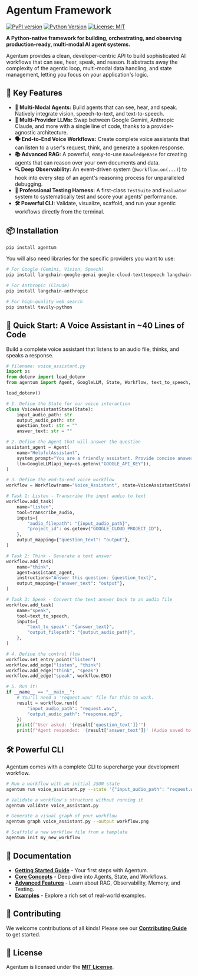 # Agentum Framework

[![PyPI version](https://badge.fury.io/py/agentum.svg)](https://badge.fury.io/py/agentum)
[![Python Version](https://img.shields.io/badge/python-3.11%2B-blue.svg)](https://python.org)
[![License: MIT](https://img.shields.io/badge/License-MIT-yellow.svg)](https://opensource.org/licenses/MIT)

**A Python-native framework for building, orchestrating, and observing production-ready, multi-modal AI agent systems.**

Agentum provides a clean, developer-centric API to build sophisticated AI workflows that can see, hear, speak, and reason. It abstracts away the complexity of the agentic loop, multi-modal data handling, and state management, letting you focus on your application's logic.

## 🚀 Key Features

- **🤖 Multi-Modal Agents:** Build agents that can see, hear, and speak. Natively integrate vision, speech-to-text, and text-to-speech.
- **🔄 Multi-Provider LLMs:** Swap between Google Gemini, Anthropic Claude, and more with a single line of code, thanks to a provider-agnostic architecture.
- **🗣️ End-to-End Voice Workflows:** Create complete voice assistants that can listen to a user's request, think, and generate a spoken response.
- **📚 Advanced RAG:** A powerful, easy-to-use `KnowledgeBase` for creating agents that can reason over your own documents and data.
- **🔍 Deep Observability:** An event-driven system (`@workflow.on(...)`) to hook into every step of an agent's reasoning process for unparalleled debugging.
- **🧪 Professional Testing Harness:** A first-class `TestSuite` and `Evaluator` system to systematically test and score your agents' performance.
- **🛠️ Powerful CLI:** Validate, visualize, scaffold, and run your agentic workflows directly from the terminal.

## 📦 Installation

```bash
pip install agentum
```
You will also need libraries for the specific providers you want to use:
```bash
# For Google (Gemini, Vision, Speech)
pip install langchain-google-genai google-cloud-texttospeech langchain-google-community

# For Anthropic (Claude)
pip install langchain-anthropic

# For high-quality web search
pip install tavily-python
```

## 🎯 Quick Start: A Voice Assistant in ~40 Lines of Code

Build a complete voice assistant that listens to an audio file, thinks, and speaks a response.

```python
# filename: voice_assistant.py
import os
from dotenv import load_dotenv
from agentum import Agent, GoogleLLM, State, Workflow, text_to_speech, transcribe_audio

load_dotenv()

# 1. Define the State for our voice interaction
class VoiceAssistantState(State):
    input_audio_path: str
    output_audio_path: str
    question_text: str = ""
    answer_text: str = ""

# 2. Define the Agent that will answer the question
assistant_agent = Agent(
    name="HelpfulAssistant",
    system_prompt="You are a friendly assistant. Provide concise answers.",
    llm=GoogleLLM(api_key=os.getenv("GOOGLE_API_KEY")),
)

# 3. Define the end-to-end voice workflow
workflow = Workflow(name="Voice_Assistant", state=VoiceAssistantState)

# Task 1: Listen - Transcribe the input audio to text
workflow.add_task(
    name="listen",
    tool=transcribe_audio,
    inputs={
        "audio_filepath": "{input_audio_path}",
        "project_id": os.getenv("GOOGLE_CLOUD_PROJECT_ID"),
    },
    output_mapping={"question_text": "output"},
)

# Task 2: Think - Generate a text answer
workflow.add_task(
    name="think",
    agent=assistant_agent,
    instructions="Answer this question: {question_text}",
    output_mapping={"answer_text": "output"},
)

# Task 3: Speak - Convert the text answer back to an audio file
workflow.add_task(
    name="speak",
    tool=text_to_speech,
    inputs={
        "text_to_speak": "{answer_text}",
        "output_filepath": "{output_audio_path}",
    },
)

# 4. Define the control flow
workflow.set_entry_point("listen")
workflow.add_edge("listen", "think")
workflow.add_edge("think", "speak")
workflow.add_edge("speak", workflow.END)

# 5. Run it!
if __name__ == "__main__":
    # You'll need a 'request.wav' file for this to work.
    result = workflow.run({
        "input_audio_path": "request.wav",
        "output_audio_path": "response.mp3",
    })
    print(f"User asked: '{result['question_text']}'")
    print(f"Agent responded: '{result['answer_text']}' (Audio saved to response.mp3)")
```

## 🛠️ Powerful CLI

Agentum comes with a complete CLI to supercharge your development workflow.

```bash
# Run a workflow with an initial JSON state
agentum run voice_assistant.py --state '{"input_audio_path": "request.wav", "output_audio_path": "response.mp3"}'

# Validate a workflow's structure without running it
agentum validate voice_assistant.py

# Generate a visual graph of your workflow
agentum graph voice_assistant.py --output workflow.png

# Scaffold a new workflow file from a template
agentum init my_new_workflow
```

## 📖 Documentation

- **[Getting Started Guide](docs/getting_started.md)** - Your first steps with Agentum.
- **[Core Concepts](docs/concepts/)** - Deep dive into Agents, State, and Workflows.
- **[Advanced Features](docs/features/)** - Learn about RAG, Observability, Memory, and Testing.
- **[Examples](examples/)** - Explore a rich set of real-world examples.

## 🤝 Contributing

We welcome contributions of all kinds! Please see our **[Contributing Guide](CONTRIBUTING.md)** to get started.

## 📄 License

Agentum is licensed under the **[MIT License](LICENSE)**.

